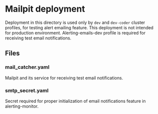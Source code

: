 # Mailpit deployment

Deployment in this directory is used only by `dev` and `dev-coder` cluster
profiles, for testing alert emailing feature.
This deployment is not intended for production environment.
Alerting-emails-dev profile is required for receiving test email notifications.

## Files

### mail_catcher.yaml

Mailpit and its service for receiving test email notifications.

### smtp_secret.yaml

Secret required for proper initialization of email notifications feature in
alerting-monitor.
